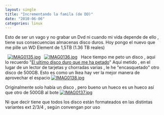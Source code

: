 ```yaml
---
layout: single
title: "Incrementando la famila (de DD)"
date: "2010-06-06"
categories: linux
---
```


Esto de ser un vago y no grabar un Dvd ni cuando mi vida depende de ello , tiene sus consecuencias almacenas disco duros. Hoy pongo el nuevo que me pille un WD Element de 1,5TB (1.36 TB reales)

  [![IMAG0135.jpg](images/4674439532_719f24e267_z.jpg)](https://www.flickr.com/photos/12949201@N08/4674439532/ "IMAG0135.jpg por sicotico, en Flickr")   [![IMAG0136.jpg](images/4673819775_ddd5c7e11a_z.jpg)](https://www.flickr.com/photos/12949201@N08/4673819775/ "IMAG0136.jpg por sicotico, en Flickr")   Hace tiempo me peto un disco , aquí lo recuerdo "[El ultimo disco duro que me ha petado](https://luispuente.net/2009/12/el-ultimo-disco-duro-que-me-ha-petado/)" Aquí metido , en el lugar de un lector de tarjetas y chorradas varias , le he "encasquetado" otro disco de 500GB. Esto es como un Ikea hay ver la mejor manera de aprovechar el espacio [![IMAG0138.jpg](images/4674454584_3f2cd97d38_z.jpg)](https://www.flickr.com/photos/12949201@N08/4674454584/ "IMAG0138.jpg por sicotico, en Flickr")

Originalmente solo había un disco , pero bueno un hueco es un hueco así que otro de 500GB al bote [![IMAG0137.jpg](images/4673828143_a8e701b5cc_z.jpg)](https://www.flickr.com/photos/12949201@N08/4673828143/ "IMAG0137.jpg por sicotico, en Flickr")

Ni que decir tiene que todos los disco están formateados en las distintas variantes ext 2/3/4 , según convengan por uso
